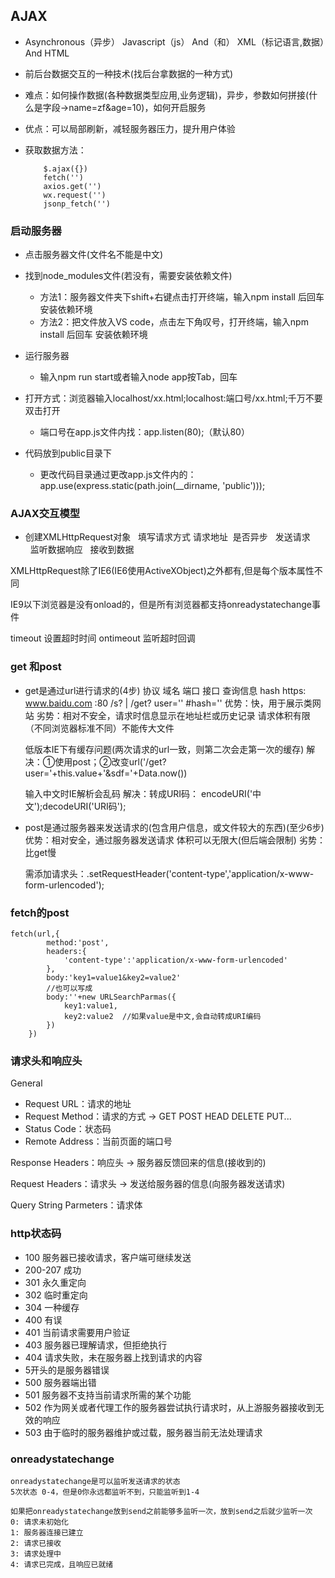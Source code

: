 ## AJAX
- Asynchronous（异步） Javascript（js） And（和） XML（标记语言,数据）And HTML
- 前后台数据交互的一种技术(找后台拿数据的一种方式)
- 难点：如何操作数据(各种数据类型应用,业务逻辑)，异步，参数如何拼接(什么是字段->name=zf&age=10)，如何开启服务
- 优点：可以局部刷新，减轻服务器压力，提升用户体验

- 获取数据方法：
    ```
        $.ajax({})
        fetch('')
        axios.get('')
        wx.request('')
        jsonp_fetch('')
    ```

### 启动服务器
- 点击服务器文件(文件名不能是中文)

- 找到node_modules文件(若没有，需要安装依赖文件)
    - 方法1：服务器文件夹下shift+右键点击打开终端，输入npm install 后回车 安装依赖环境
    - 方法2：把文件放入VS code，点击左下角叹号，打开终端，输入npm install 后回车 安装依赖环境

- 运行服务器
    - 输入npm run start或者输入node app按Tab，回车

- 打开方式：浏览器输入localhost/xx.html;localhost:端口号/xx.html;千万不要双击打开
    - 端口号在app.js文件内找：app.listen(80);（默认80）

- 代码放到public目录下
    - 更改代码目录通过更改app.js文件内的：app.use(express.static(path.join(__dirname, 'public')));

### AJAX交互模型
- 创建XMLHttpRequest对象
  填写请求方式 请求地址  是否异步
  发送请求
  监听数据响应
  接收到数据

XMLHttpRequest除了IE6(IE6使用ActiveXObject)之外都有,但是每个版本属性不同

IE9以下浏览器是没有onload的，但是所有浏览器都支持onreadystatechange事件

timeout  设置超时时间
ontimeout 监听超时回调

### get 和post
- get是通过url进行请求的(4步)
    协议 域名 端口 接口 查询信息 hash
        https:
        www.baidu.com
        :80
        /s? | /get?
        user=''
        #hash=''
    优势：快，用于展示类网站
    劣势：相对不安全，请求时信息显示在地址栏或历史记录
        请求体积有限（不同浏览器标准不同）不能传大文件

    低版本IE下有缓存问题(两次请求的url一致，则第二次会走第一次的缓存)
        解决：①使用post；②改变url('/get?user='+this.value+'&sdf='+Data.now())

    输入中文时IE解析会乱码
        解决：转成URI码： encodeURI('中文');decodeURI('URI码');

- post是通过服务器来发送请求的(包含用户信息，或文件较大的东西)(至少6步)
    优势：相对安全，通过服务器发送请求
        体积可以无限大(但后端会限制)
    劣势：比get慢
    
    需添加请求头：.setRequestHeader('content-type','application/x-www-form-urlencoded');


### fetch的post
    
```
fetch(url,{
        method:'post',
        headers:{
            'content-type':'application/x-www-form-urlencoded'
        },
        body:'key1=value1&key2=value2'
        //也可以写成
        body:''+new URLSearchParmas({
            key1:value1,
            key2:value2  //如果value是中文,会自动转成URI编码
        })
    })
```

### 请求头和响应头

General
- Request URL：请求的地址
- Request Method：请求的方式 -> GET POST HEAD DELETE PUT...
- Status Code：状态码
- Remote Address：当前页面的端口号

Response Headers：响应头 -> 服务器反馈回来的信息(接收到的)

Request Headers：请求头 -> 发送给服务器的信息(向服务器发送请求)

Query String Parmeters：请求体

### http状态码 

- 100 服务器已接收请求，客户端可继续发送
- 200-207 成功
- 301 永久重定向
- 302 临时重定向
- 304 一种缓存
- 400 有误
- 401 当前请求需要用户验证
- 403 服务器已理解请求，但拒绝执行
- 404 请求失败，未在服务器上找到请求的内容
- 5开头的是服务器错误
- 500 服务器端出错
- 501 服务器不支持当前请求所需的某个功能
- 502 作为网关或者代理工作的服务器尝试执行请求时，从上游服务器接收到无效的响应
- 503 由于临时的服务器维护或过载，服务器当前无法处理请求

### onreadystatechange

    onreadystatechange是可以监听发送请求的状态
    5次状态 0-4，但是0你永远都监听不到，只能监听到1-4

    如果把onreadystatechange放到send之前能够多监听一次，放到send之后就少监听一次
    0: 请求未初始化
    1: 服务器连接已建立
    2: 请求已接收
    3: 请求处理中
    4: 请求已完成，且响应已就绪

